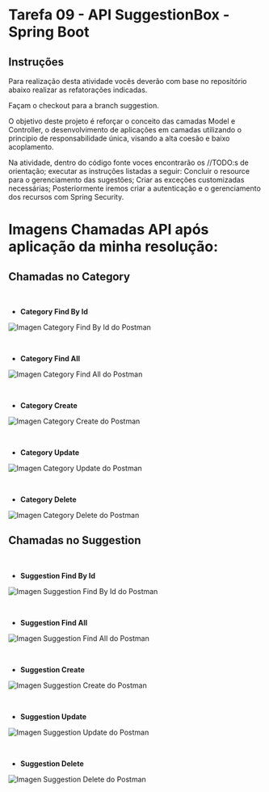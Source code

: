 # Tarefa 09 - API SuggestionBox - Spring Boot

## Instruções

Para realização desta atividade vocês deverão com base no repositório abaixo realizar as refatorações indicadas.

Façam o checkout para a branch suggestion.

O objetivo deste projeto é reforçar o conceito das camadas Model e Controller, o desenvolvimento
de aplicações em camadas utilizando o principio de responsabilidade única, visando a alta coesão e baixo acoplamento.

Na atividade, dentro do código fonte voces encontrarão os //TODO:s de orientação; executar as instruções listadas a seguir:
Concluir o resource para o gerenciamento das sugestões;
Criar as exceções customizadas necessárias;
Posteriormente iremos criar a autenticação e o gerenciamento dos recursos com Spring Security.


# Imagens Chamadas API após aplicação da minha resolução:

##  Chamadas no Category

<br>

* **Category Find By Id**

![Imagen Category Find By Id do Postman](./storage/Category_Find_By_Id.JPG)

<br>

* **Category Find All**

![Imagen Category Find All do Postman](./storage/Category_Find_All.JPG)

<br>

* **Category Create**

![Imagen Category Create do Postman](./storage/Category_Create.JPG)

<br>

* **Category Update**

![Imagen Category Update do Postman](./storage/Category_Update.JPG)

<br>

* **Category Delete**

![Imagen Category Delete do Postman](./storage/Category_Delete.JPG)


##  Chamadas no Suggestion

<br>

* **Suggestion Find By Id**

![Imagen Suggestion Find By Id do Postman](./storage/Suggestion_Find_By_Id.JPG)

<br>

* **Suggestion Find All**

![Imagen Suggestion Find All do Postman](./storage/Suggestion_Find_All.JPG)

<br>

* **Suggestion Create**

![Imagen Suggestion Create do Postman](./storage/Suggestion_Create.JPG)

<br>

* **Suggestion Update**

![Imagen Suggestion Update do Postman](./storage/Suggestion_Update.JPG)

<br>

* **Suggestion Delete**

![Imagen Suggestion Delete do Postman](./storage/Suggestion_Delete.JPG)

